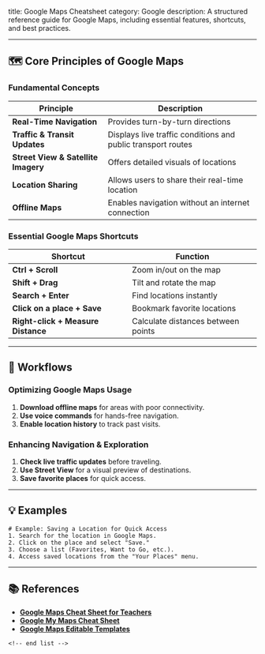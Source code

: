 title: Google Maps Cheatsheet
category: Google
description: A structured reference guide for Google Maps, including essential features, shortcuts, and best practices.

---

## 🗺 **Core Principles of Google Maps**

### **Fundamental Concepts**

| Principle                                 | Description                                                  |
| ----------------------------------------- | ------------------------------------------------------------ |
| **Real-Time Navigation**            | Provides turn-by-turn directions                             |
| **Traffic & Transit Updates**       | Displays live traffic conditions and public transport routes |
| **Street View & Satellite Imagery** | Offers detailed visuals of locations                         |
| **Location Sharing**                | Allows users to share their real-time location               |
| **Offline Maps**                    | Enables navigation without an internet connection            |

### **Essential Google Maps Shortcuts**

| Shortcut                                 | Function                           |
| ---------------------------------------- | ---------------------------------- |
| **Ctrl + Scroll**                  | Zoom in/out on the map             |
| **Shift + Drag**                   | Tilt and rotate the map            |
| **Search + Enter**                 | Find locations instantly           |
| **Click on a place + Save**        | Bookmark favorite locations        |
| **Right-click + Measure Distance** | Calculate distances between points |

---

## 🔄 **Workflows**

### **Optimizing Google Maps Usage**

1. **Download offline maps** for areas with poor connectivity.
2. **Use voice commands** for hands-free navigation.
3. **Enable location history** to track past visits.

### **Enhancing Navigation & Exploration**

1. **Check live traffic updates** before traveling.
2. **Use Street View** for a visual preview of destinations.
3. **Save favorite places** for quick access.

---

## 💡 **Examples**

```plaintext
# Example: Saving a Location for Quick Access
1. Search for the location in Google Maps.  
2. Click on the place and select "Save."  
3. Choose a list (Favorites, Want to Go, etc.).  
4. Access saved locations from the "Your Places" menu.  
```

---

## 📚 **References**

- **[Google Maps Cheat Sheet for Teachers](https://www.educatorstechnology.com/2017/08/google-maps-cheat-sheet-for-teachers.html)**
- **[Google My Maps Cheat Sheet](https://www.pdffiller.com/357530002--googlemymapscheatsheetpdf-Google-My-Maps-Cheat-Sheet-)**
- **[Google Maps Editable Templates](https://www.template.net/map/google-sheets)**

```
<!-- end list -->
```